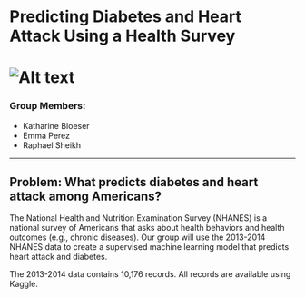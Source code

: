 # Predicting Diabetes and Heart Attack Using a Health Survey

# ![Alt text](https://media.licdn.com/dms/image/C4E12AQGds_nVlw2VIw/article-cover_image-shrink_720_1280/0/1597155172794?e=2147483647&v=beta&t=I3NlLXLyMD0mDg52wmUqq5hgjPpCTIoGcnmVbXg400M)

### Group Members:
- Katharine Bloeser
- Emma Perez
- Raphael Sheikh
----------------------------------------------------------
## Problem: What predicts diabetes and heart attack among Americans?

The National Health and Nutrition Examination Survey (NHANES) is a national survey of Americans that asks about health behaviors and health outcomes (e.g., chronic diseases). Our group will use the 2013-2014 NHANES data to create a supervised machine learning model that predicts heart attack and diabetes. 

The 2013-2014 data contains 10,176 records. All records are available using Kaggle.
